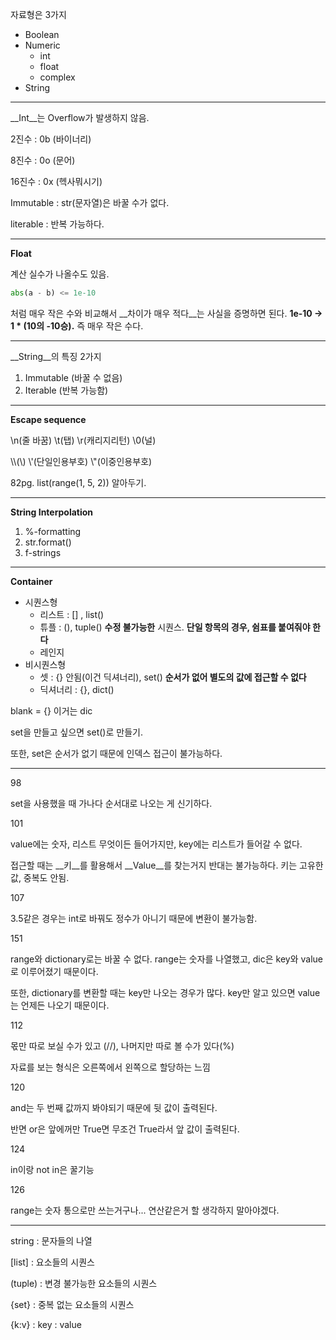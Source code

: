 자료형은 3가지

- Boolean
- Numeric
  - int
  - float
  - complex
- String

--------------------------

__Int__는 Overflow가 발생하지 않음.

2진수 : 0b (바이너리)

8진수 : 0o (문어)

16진수 : 0x (헥사뭐시기)

Immutable : str(문자열)은 바꿀 수가 없다.

literable : 반복 가능하다.

------------------------

__Float__

계산 실수가 나올수도 있음.

```python
abs(a - b) <= 1e-10
```

처럼 매우 작은 수와 비교해서 __차이가 매우 적다__는 사실을 증명하면 된다. __1e-10 -> 1 * (10의 -10승).__ 즉 매우 작은 수다.

------------------

__String__의 특징 2가지

1) Immutable (바꿀 수 없음)
2) Iterable (반복 가능함)

---------

__Escape sequence__

\n(줄 바꿈) \t(탭) \r(캐리지리턴) \0(널)

\\\\\(\\) \\'(단일인용부호) \\"(이중인용부호) 

82pg. list(range(1, 5, 2)) 알아두기.

-----------

__String Interpolation__

1. %-formatting
2. str.format()
3. f-strings

--------------

__Container__

+ 시퀀스형
  + 리스트 : [] , list()
  + 튜플 : (), tuple()      __수정 불가능한__ 시퀀스. __단일 항목의 경우, 쉼표를 붙여줘야 한다__
  + 레인지
+ 비시퀀스형
  + 셋 : {} 안됨(이건 딕셔너리), set()      __순서가 없어 별도의 값에 접근할 수 없다__
  + 딕셔너리 : {}, dict()

blank = {} 이거는 dic

set을 만들고 싶으면 set()로 만들기.

또한, set은 순서가 없기 때문에 인덱스 접근이 불가능하다.

----------------------------

98

set을 사용했을 때 가나다 순서대로 나오는 게 신기하다.



101

value에는 숫자, 리스트 무엇이든 들어가지만, key에는 리스트가 들어갈 수 없다.

접근할 때는 __키__를 활용해서 __Value__를 찾는거지 반대는 불가능하다. 키는 고유한 값, 중복도 안됨.



107

3.5같은 경우는 int로 바꿔도 정수가 아니기 때문에 변환이 불가능함.



151

range와 dictionary로는 바꿀 수 없다. range는 숫자를 나열했고, dic은 key와 value로 이루어졌기 때문이다.

또한, dictionary를 변환할 때는 key만 나오는 경우가 많다. key만 알고 있으면 value는 언제든 나오기 때문이다.



112

몫만 따로 보실 수가 있고 (//), 나머지만 따로 볼 수가 있다(%)

자료를 보는 형식은 오른쪽에서 왼쪽으로 할당하는 느낌



120

and는 두 번째 값까지 봐야되기 때문에 뒷 값이 출력된다.

반면 or은 앞에꺼만 True면 무조건 True라서 앞 값이 출력된다.



124

in이랑 not in은 꿀기능



126

range는 숫자 통으로만 쓰는거구나... 연산같은거 할 생각하지 말아야겠다.

--------------

string : 문자들의 나열

[list] : 요소들의 시퀀스

(tuple) : 변경 불가능한 요소들의 시퀀스

{set} : 중복 없는 요소들의 시퀀스

{k:v} : key : value